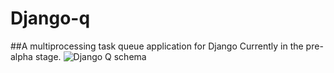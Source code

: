 # Django-q
##A multiprocessing task queue application for Django
Currently in the pre-alpha stage.
![Django Q schema](http://i.imgur.com/jYRb1mJ.png) 
